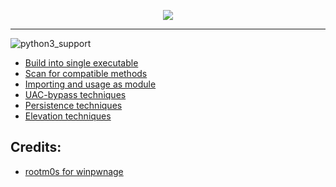 <p align="center">
  <img src="https://i.ibb.co/TctMZbX/Screenshot-1.png">
</p>

---
![python3_support](https://img.shields.io/badge/Python-3-blue.svg "Python 3.11")

* [Build into single executable](#building)
* [Scan for compatible methods](#scanning)
* [Importing and usage as module](#importing)
* [UAC-bypass techniques](#uac-bypass-techniques)
* [Persistence techniques](#persistence-techniques)
* [Elevation techniques](#elevation-techniques)

## Credits:
* [rootm0s for winpwnage](https://github.com/rootm0s/WinPwnage/blob/master/README.md)
